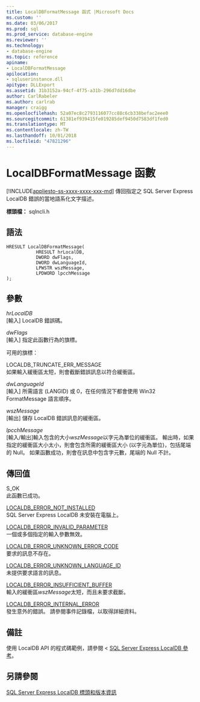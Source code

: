 ```yaml
---
title: LocalDBFormatMessage 函式 |Microsoft Docs
ms.custom: ''
ms.date: 03/06/2017
ms.prod: sql
ms.prod_service: database-engine
ms.reviewer: ''
ms.technology:
- database-engine
ms.topic: reference
apiname:
- LocalDBFormatMessage
apilocation:
- sqluserinstance.dll
apitype: DLLExport
ms.assetid: 31b3152a-94cf-4f75-a31b-296d7dd16dbe
author: CarlRabeler
ms.author: carlrab
manager: craigg
ms.openlocfilehash: 52a07ec8c2793116077cc88c6cb338befac2eee0
ms.sourcegitcommit: 61381ef939415fe019285def9450d7583df1fed0
ms.translationtype: MT
ms.contentlocale: zh-TW
ms.lasthandoff: 10/01/2018
ms.locfileid: "47821296"
---
```

# <a name="localdbformatmessage-function"></a>LocalDBFormatMessage 函數
[!INCLUDE[appliesto-ss-xxxx-xxxx-xxx-md](../../includes/appliesto-ss-xxxx-xxxx-xxx-md.md)]
  傳回指定之 SQL Server Express LocalDB 錯誤的當地語系化文字描述。  
  
 **標頭檔：** sqlncli.h  
  
## <a name="syntax"></a>語法  
  
```  
HRESULT LocalDBFormatMessage(  
           HRESULT hrLocalDB,  
           DWORD dwFlags,   
           DWORD dwLanguageId,   
           LPWSTR wszMessage,   
           LPDWORD lpcchMessage   
);  
```  
  
## <a name="parameters"></a>參數  
 *hrLocalDB*  
 [輸入] LocalDB 錯誤碼。  
  
 *dwFlags*  
 [輸入] 指定此函數行為的旗標。  
  
 可用的旗標：  
  
 LOCALDB_TRUNCATE_ERR_MESSAGE  
 如果輸入緩衝區太短，則會截斷錯誤訊息以符合緩衝區。  
  
 *dwLanguageId*  
 [輸入] 所需語言 (LANGID) 或 0，在任何情況下都會使用 Win32 FormatMessage 語言順序。  
  
 *wszMessage*  
 [輸出] 儲存 LocalDB 錯誤訊息的緩衝區。  
  
 *lpcchMessage*  
 [輸入/輸出]輸入包含的大小*wszMessage*以字元為單位的緩衝區。 輸出時，如果指定的緩衝區大小太小，則會包含所需的緩衝區大小 (以字元為單位)，包括尾端的 Null。 如果函數成功，則會在訊息中包含字元數，尾端的 Null 不計。  
  
## <a name="returns"></a>傳回值  
 S_OK  
 此函數已成功。  
  
 [LOCALDB_ERROR_NOT_INSTALLED](../../relational-databases/express-localdb-error-messages/localdb-error-not-installed.md)  
 SQL Server Express LocalDB 未安裝在電腦上。  
  
 [LOCALDB_ERROR_INVALID_PARAMETER](../../relational-databases/express-localdb-error-messages/localdb-error-invalid-parameter.md)  
 一個或多個指定的輸入參數無效。  
  
 [LOCALDB_ERROR_UNKNOWN_ERROR_CODE](../../relational-databases/express-localdb-error-messages/localdb-error-unknown-error-code.md)  
 要求的訊息不存在。  
  
 [LOCALDB_ERROR_UNKNOWN_LANGUAGE_ID](../../relational-databases/express-localdb-error-messages/localdb-error-unknown-language-id.md)  
 未提供要求語言的訊息。  
  
 [LOCALDB_ERROR_INSUFFICIENT_BUFFER](../../relational-databases/express-localdb-error-messages/localdb-error-insufficient-buffer.md)  
 輸入的緩衝區*wszMessage*太短，而且未要求截斷。  
  
 [LOCALDB_ERROR_INTERNAL_ERROR](../../relational-databases/express-localdb-error-messages/localdb-error-internal-error.md)  
 發生意外的錯誤。 請參閱事件記錄檔，以取得詳細資料。  
  
## <a name="remarks"></a>備註  
 使用 LocalDB API 的程式碼範例，請參閱 < [SQL Server Express LocalDB 參考](../../relational-databases/sql-server-express-localdb-reference.md)。  
  
## <a name="see-also"></a>另請參閱  
 [SQL Server Express LocalDB 標頭和版本資訊](../../relational-databases/express-localdb-instance-apis/sql-server-express-localdb-header-and-version-information.md)  
  
  
